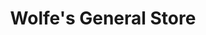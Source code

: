 ---
title: "Wolfe's General Store"
url: /brown-township/wolfes-general-store/
shop: Lebensmittel
---